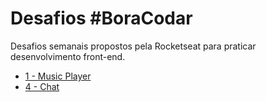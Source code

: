 # Desafios \#BoraCodar

Desafios semanais propostos pela Rocketseat para praticar desenvolvimento front-end.

-   [1 - Music Player](./01-music-player/)
-   [4 - Chat](./04-chat/)
